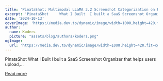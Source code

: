 ```yaml
---
title: 'PinataShot: Multimodal LLaMA 3.2 Screenshot Categorization on Pinata IPFS'
excerpt: 'PinataShot     What I Built  I built a SaaS Screenshot Organizer that helps users upload,...'
date: '2024-10-13'
coverImage: 'https://media.dev.to/dynamic/image/width=1000,height=420,fit=cover,gravity=auto,format=auto/https%3A%2F%2Fdev-to-uploads.s3.amazonaws.com%2Fuploads%2Farticles%2F8h6ff544n3rah6w4ta9b.png'
author:
  name: Koders
  picture: "assets/blog/authors/koders.png"
ogImage:
  url: 'https://media.dev.to/dynamic/image/width=1000,height=420,fit=cover,gravity=auto,format=auto/https%3A%2F%2Fdev-to-uploads.s3.amazonaws.com%2Fuploads%2Farticles%2F8h6ff544n3rah6w4ta9b.png'
---
```


PinataShot     What I Built  I built a SaaS Screenshot Organizer that helps users upload,...

[Read more](https://dev.to/jadouse5/pinatashot-multimodal-llama-32-screenshot-categorization-on-pinata-ipfs-2ip2)
